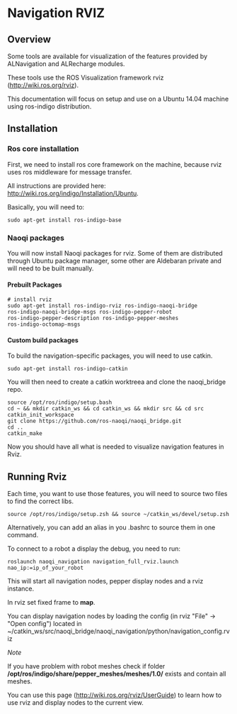 # Navigation RVIZ

## Overview

Some tools are available for visualization of the features provided by ALNavigation and ALRecharge modules.

These tools use the ROS Visualization framework rviz (http://wiki.ros.org/rviz).

This documentation will focus on setup and use on a Ubuntu 14.04 machine using ros-indigo distribution.

## Installation

### Ros core installation

First, we need to install ros core framework on the machine, because rviz uses ros middleware for message transfer.

All instructions are provided here: http://wiki.ros.org/indigo/Installation/Ubuntu.

Basically, you will need to:

    sudo apt-get install ros-indigo-base

### Naoqi packages

You will now install Naoqi packages for rviz. Some of them are distributed through Ubuntu package manager, some other are Aldebaran private and will need to be built manually.

#### Prebuilt Packages

    # install rviz
    sudo apt-get install ros-indigo-rviz ros-indigo-naoqi-bridge
    ros-indigo-naoqi-bridge-msgs ros-indigo-pepper-robot
    ros-indigo-pepper-description ros-indigo-pepper-meshes
    ros-indigo-octomap-msgs

#### Custom build packages

To build the navigation-specific packages, you will need to use catkin.

    sudo apt-get install ros-indigo-catkin

You will then need to create a catkin worktreea and clone the naoqi_bridge repo.

    source /opt/ros/indigo/setup.bash
    cd ~ && mkdir catkin_ws && cd catkin_ws && mkdir src && cd src
    catkin_init_workspace
    git clone https://github.com/ros-naoqi/naoqi_bridge.git
    cd ..
    catkin_make

Now you should have all what is needed to visualize navigation features in Rviz.

## Running Rviz

Each time, you want to use those features, you will need to source two files to find the correct libs.

    source /opt/ros/indigo/setup.zsh && source ~/catkin_ws/devel/setup.zsh

Alternatively, you can add an alias in you .bashrc to source them in one command.

To connect to a robot a display the debug, you need to run:

    roslaunch naoqi_navigation navigation_full_rviz.launch nao_ip:=ip_of_your_robot

This will start all navigation nodes, pepper display nodes and a rviz instance.

In rviz set fixed frame to **map**.

You can display navigation nodes by loading the config (in rviz "File" -> "Open config") located in ~/catkin_ws/src/naoqi_bridge/naoqi_navigation/python/navigation_config.rviz

*Note*

If you have problem with robot meshes check if folder **/opt/ros/indigo/share/pepper_meshes/meshes/1.0/**
exists and contain all meshes.

You can use this page (http://wiki.ros.org/rviz/UserGuide) to learn how to use rviz and display nodes to the current view.
